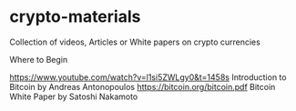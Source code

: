 # crypto-materials
Collection of videos, Articles or White papers on crypto currencies



Where to Begin

https://www.youtube.com/watch?v=l1si5ZWLgy0&t=1458s Introduction to Bitcoin by Andreas Antonopoulos
https://bitcoin.org/bitcoin.pdf Bitcoin White Paper by Satoshi Nakamoto
